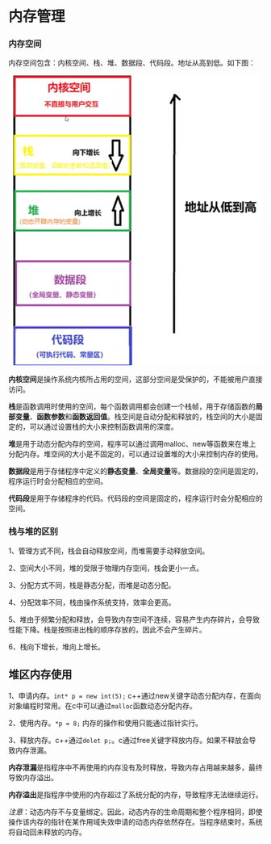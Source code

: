 # 内存管理

### 内存空间

内存空间包含：内核空间、栈、堆、数据段、代码段。地址从高到低。如下图：

![men](/note/c++/men.png)

**内核空间**是操作系统内核所占用的空间，这部分空间是受保护的，不能被用户直接访问。

**栈**是函数调用时使用的空间，每个函数调用都会创建一个栈帧，用于存储函数的**局部变量**、**函数参数**和**函数返回值**。栈空间是自动分配和释放的，栈空间的大小是固定的，可以通过设置栈的大小来控制函数调用的深度。

**堆**是用于动态分配内存的空间，程序可以通过调用malloc、new等函数来在堆上分配内存。堆空间的大小是不固定的，可以通过设置堆的大小来控制内存的使用。

**数据段**是用于存储程序中定义的**静态变量**、**全局变量**等。数据段的空间是固定的，程序运行时会分配相应的空间。

**代码段**是用于存储程序的代码。代码段的空间是固定的，程序运行时会分配相应的空间。

### 栈与堆的区别

1、管理方式不同，栈会自动释放空间，而堆需要手动释放空间。

2、空间大小不同，堆的受限于物理内存空间，栈会更小一点。

3、分配方式不同，栈是静态分配，而堆是动态分配。

4、分配效率不同，栈由操作系统支持，效率会更高。

5、堆由于频繁分配和释放，会导致内存空间不连续，容易产生内存碎片，会导致性能下降。栈是按照进出栈的顺序存放的，因此不会产生碎片。

6、栈向下增长，堆向上增长。

## 堆区内存使用

1、申请内存。`int* p = new int(5);` c++通过new关键字动态分配内存，在面向对象编程时常用。在c中可以通过`malloc`函数动态分配内存。

2、使用内存。`*p = 8;` 内存的操作和使用只能通过指针实行。 

3、释放内存。c++通过`delet p;`。c通过free关键字释放内存。如果不释放会导致内存泄漏。 

**内存泄漏**是指程序中不再使用的内存没有及时释放，导致内存占用越来越多，最终导致内存溢出。

**内存溢出**是指程序中使用的内存超过了系统分配的内存，导致程序无法继续运行。

*注意*：动态内存不与变量绑定。因此，动态内存的生命周期和整个程序相同，即使操作该内存的指针在某作用域失效申请的动态内存依然存在。当程序结束时，系统将自动回未释放的内存。